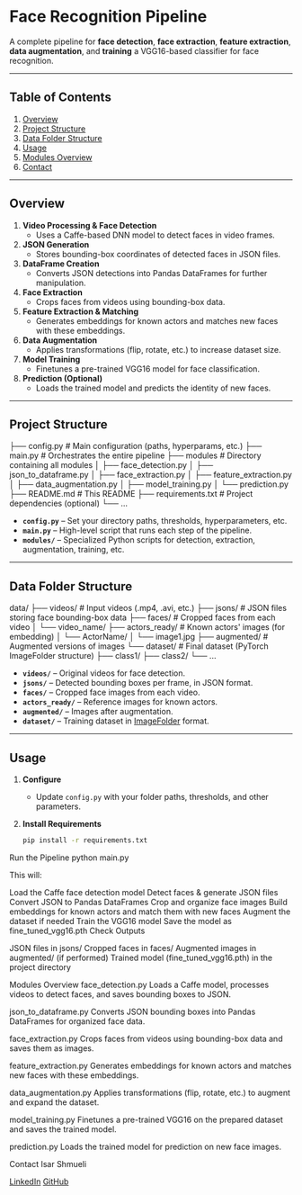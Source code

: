 # Face Recognition Pipeline

A complete pipeline for **face detection**, **face extraction**, **feature extraction**, **data augmentation**, and **training** a VGG16-based classifier for face recognition.

---

## Table of Contents
1. [Overview](#overview)  
2. [Project Structure](#project-structure)  
3. [Data Folder Structure](#data-folder-structure)  
4. [Usage](#usage)  
5. [Modules Overview](#modules-overview)  
6. [Contact](#contact)

---

## Overview

1. **Video Processing & Face Detection**  
   - Uses a Caffe-based DNN model to detect faces in video frames.  
2. **JSON Generation**  
   - Stores bounding-box coordinates of detected faces in JSON files.  
3. **DataFrame Creation**  
   - Converts JSON detections into Pandas DataFrames for further manipulation.  
4. **Face Extraction**  
   - Crops faces from videos using bounding-box data.  
5. **Feature Extraction & Matching**  
   - Generates embeddings for known actors and matches new faces with these embeddings.  
6. **Data Augmentation**  
   - Applies transformations (flip, rotate, etc.) to increase dataset size.  
7. **Model Training**  
   - Finetunes a pre-trained VGG16 model for face classification.  
8. **Prediction (Optional)**  
   - Loads the trained model and predicts the identity of new faces.

---

## Project Structure

├── config.py # Main configuration (paths, hyperparams, etc.) ├── main.py # Orchestrates the entire pipeline ├── modules # Directory containing all modules │ ├── face_detection.py │ ├── json_to_dataframe.py │ ├── face_extraction.py │ ├── feature_extraction.py │ ├── data_augmentation.py │ ├── model_training.py │ └── prediction.py ├── README.md # This README ├── requirements.txt # Project dependencies (optional) └── ...


- **`config.py`** – Set your directory paths, thresholds, hyperparameters, etc.  
- **`main.py`** – High-level script that runs each step of the pipeline.  
- **`modules/`** – Specialized Python scripts for detection, extraction, augmentation, training, etc.

---

## Data Folder Structure

data/ ├── videos/ # Input videos (.mp4, .avi, etc.) ├── jsons/ # JSON files storing face bounding-box data ├── faces/ # Cropped faces from each video │ └── video_name/ ├── actors_ready/ # Known actors' images (for embedding) │ └── ActorName/ │ └── image1.jpg ├── augmented/ # Augmented versions of images └── dataset/ # Final dataset (PyTorch ImageFolder structure) ├── class1/ ├── class2/ └── ...


- **`videos/`** – Original videos for face detection.  
- **`jsons/`** – Detected bounding boxes per frame, in JSON format.  
- **`faces/`** – Cropped face images from each video.  
- **`actors_ready/`** – Reference images for known actors.  
- **`augmented/`** – Images after augmentation.  
- **`dataset/`** – Training dataset in [ImageFolder](https://pytorch.org/vision/stable/generated/torchvision.datasets.ImageFolder.html) format.

---

## Usage

1. **Configure**  
   - Update `config.py` with your folder paths, thresholds, and other parameters.  

2. **Install Requirements**  
   ```bash
   pip install -r requirements.txt

   
Run the Pipeline
python main.py

This will:

Load the Caffe face detection model
Detect faces & generate JSON files
Convert JSON to Pandas DataFrames
Crop and organize face images
Build embeddings for known actors and match them with new faces
Augment the dataset if needed
Train the VGG16 model
Save the model as fine_tuned_vgg16.pth
Check Outputs

JSON files in jsons/
Cropped faces in faces/
Augmented images in augmented/ (if performed)
Trained model (fine_tuned_vgg16.pth) in the project directory

Modules Overview
face_detection.py
Loads a Caffe model, processes videos to detect faces, and saves bounding boxes to JSON.

json_to_dataframe.py
Converts JSON bounding boxes into Pandas DataFrames for organized face data.

face_extraction.py
Crops faces from videos using bounding-box data and saves them as images.

feature_extraction.py
Generates embeddings for known actors and matches new faces with these embeddings.

data_augmentation.py
Applies transformations (flip, rotate, etc.) to augment and expand the dataset.

model_training.py
Finetunes a pre-trained VGG16 on the prepared dataset and saves the trained model.

prediction.py
Loads the trained model for prediction on new face images.

Contact
Isar Shmueli

[LinkedIn](https://www.linkedin.com/in/isar-shmueli-906a60262/)
[GitHub](https://github.com/isarinio22/)
